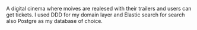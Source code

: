 A digital cinema where moives are realesed with their trailers and users can get tickets. I used DDD for my domain layer and Elastic search for search also Postgre as my database of choice.

